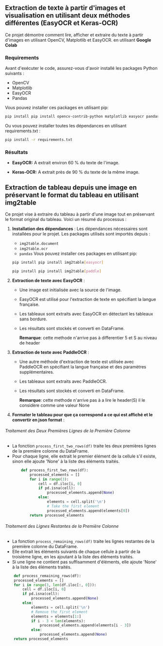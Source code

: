 ## Extraction de texte à partir d'images et visualisation en utilisant deux méthodes différentes (EasyOCR et Keras-OCR)

Ce projet démontre comment lire, afficher et extraire du texte à partir d'images en utilisant OpenCV, Matplotlib et EasyOCR. en utilisant **Google Colab**

### Requirements

Avant d'exécuter le code, assurez-vous d'avoir installé les packages Python suivants :

- OpenCV
- Matplotlib
- EasyOCR
- Pandas

Vous pouvez installer ces packages en utilisant pip:

```sh
pip install pip install opencv-contrib-python matplotlib easyocr pandas
```

Ou vous pouvez installer toutes les dépendances en utilisant requirements.txt :

```sh
pip install -r requirements.txt
```

### Résultats

- **EasyOCR:**
  A extrait environ 60 % du texte de l'image.
  
- **Keras-OCR:**
  A extrait près de 90 % du texte de la même image.



## Extraction de tableau depuis une image en préservant le format du tableau en utilisant img2table

Ce projet vise à extraire du tableau à partir d'une image tout en préservant le format original du tableau. Voici un résumé du processus :

1. **Installation des dépendances** :
   Les dépendances nécessaires sont installées pour le projet. Les packages utilisés sont importés depuis :
   - `img2table.document`
   - `img2table.ocr`
   - `pandas`
     Vous pouvez installer ces packages en utilisant pip:

    ```sh
    pip install pip install img2table[easyocr]
    ```
    ```sh
    pip install pip install img2table[paddle]
    ```

3. **Extraction de texte avec EasyOCR** :
   - Une image est initialisée avec la source de l'image.
   - EasyOCR est utilisé pour l'extraction de texte en spécifiant la langue française.
   - Les tableaux sont extraits avec EasyOCR en détectant les tableaux sans bordure.
   - Les résultats sont stockés et converti en DataFrame.
  
     **Remarque**:
     cette methode n'arrive pas à differentier 5 et S au niveau de header

4. **Extraction de texte avec PaddleOCR** :
   - Une autre méthode d'extraction de texte est utilisée avec PaddleOCR en spécifiant la langue française et des paramètres supplémentaires.
   - Les tableaux sont extraits avec PaddleOCR.
   - Les résultats sont stockés et converti en DataFrame.

     **Remarque**:
     cette methode n'arrive pas à a lire le header(S) il le considère comme une valeur None 

5. **Formater le tableau pour que ça correspond a ce qui est affiché et le convertir en json format** :
   
  ###### Traitement des Deux Premières Lignes de la Première Colonne
  - La fonction `process_first_two_rows(df)` traite les deux premières lignes de la première colonne du DataFrame.
  - Pour chaque ligne, elle extrait le premier élément de la cellule s'il existe, sinon elle ajoute 'None' à la liste des éléments traités.
    ```python
        def process_first_two_rows(df):
            processed_elements = []
            for i in range(3):
                cell = df.iloc[i, 0]
                if pd.isna(cell):
                    processed_elements.append(None)
                else:
                    elements = cell.split('\n')
                    # Take the first element
                    processed_elements.append(elements[0])
            return processed_elements

  ###### Traitement des Lignes Restantes de la Première Colonne
  - La fonction `process_remaining_rows(df)` traite les lignes restantes de la première colonne du DataFrame.
  - Elle extrait les éléments suivants de chaque cellule à partir de la troisième ligne, en les ajoutant à la liste des éléments traités.
  - Si une ligne ne contient pas suffisamment d'éléments, elle ajoute 'None' à la liste des éléments traités.
```python
    def process_remaining_rows(df):
    processed_elements = []
    for i in range(3, len(df.iloc[:, 0])):
        cell = df.iloc[i, 0]
        if pd.isna(cell):
            processed_elements.append(None)
        else:
            elements = cell.split('\n')
            # Remove the first element
            elements = elements[1:]
            if i - 3 < len(elements):
                processed_elements.append(elements[i - 3])
            else:
                processed_elements.append(None)
    return processed_elements



